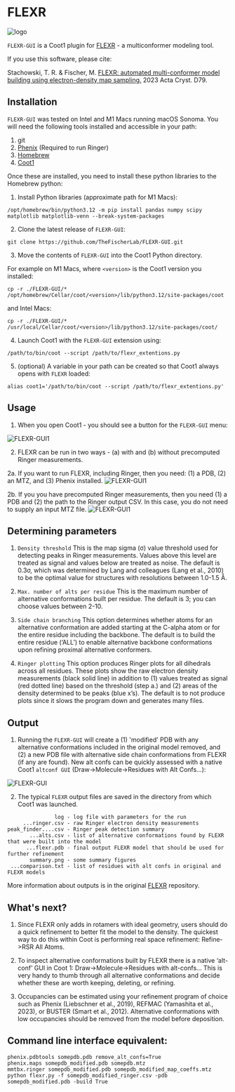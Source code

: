 # FLEXR
![logo](img/logo.png)

`FLEXR-GUI` is a Coot1 plugin for [FLEXR](https://github.com/thefischerlab/flexr) - a multiconformer modeling tool.

If you use this software, please cite:

Stachowski, T. R. & Fischer, M.
[FLEXR: automated multi-conformer model building using electron-density map sampling.](https://doi.org/10.1107/S2059798323002498)
2023 Acta Cryst. D79.

## Installation

`FLEXR-GUI` was tested on Intel and M1 Macs running macOS Sonoma.
You will need the following tools installed and accessible in your path:

1. git
2. [Phenix](https://phenix-online.org) (Required to run Ringer)
3. [Homebrew](https://brew.sh)
4. [Coot1](https://github.com/pemsley/coot)

Once these are installed, you need to install these python libraries to the Homebrew python:
1. Install Python libraries (approximate path for M1 Macs):

```
/opt/homebrew/bin/python3.12 -m pip install pandas numpy scipy matplotlib matplotlib-venn --break-system-packages
```

2. Clone the latest release of `FLEXR-GUI`:

```
git clone https://github.com/TheFischerLab/FLEXR-GUI.git
```

3. Move the contents of `FLEXR-GUI` into the Coot1 Python directory.

For example on M1 Macs, where `<version>` is the Coot1 version you installed:

```
cp -r ./FLEXR-GUI/* /opt/homebrew/Cellar/coot/<version>/lib/python3.12/site-packages/coot
```

and Intel Macs:

```
cp -r ./FLEXR-GUI/* /usr/local/Cellar/coot/<version>/lib/python3.12/site-packages/coot/
```

4. Launch Coot1 with the `FLEXR-GUI` extension using:

```
/path/to/bin/coot --script /path/to/flexr_extentions.py
```

5. (optional) A variable in your path can be created so that Coot1 always opens with `FLEXR` loaded:

```
alias coot1='/path/to/bin/coot --script /path/to/flexr_extentions.py'
```

## Usage

1. When you open Coot1 - you should see a button for the `FLEXR-GUI` menu:

![FLEXR-GUI1](img/flexr-gui1.png)


2. FLEXR can be run in two ways - (a) with and (b) without precomputed Ringer measurements.

2a. If you want to run FLEXR, including Ringer, then you need: (1) a PDB, (2) an MTZ, and (3) Phenix installed.
![FLEXR-GUI1](img/flexr-gui2.png)

2b. If you you have precomputed Ringer measurements, then you need (1) a PDB and (2) the path to the Ringer output CSV. In this case, you do not need to supply an input MTZ file.
![FLEXR-GUI1](img/flexr-gui3.png)

## Determining parameters

1. `Density threshold` This is the map sigma (σ) value threshold used for detecting peaks in Ringer measurements. Values above this level are treated as signal and values below are treated as noise. The default is 0.3σ, which was determined by Lang and colleagues (Lang et al., 2010) to be the optimal value for structures with resolutions between 1.0-1.5 Å.

2. `Max. number of alts per residue` This is the maximum number of alternative conformations built per residue. The default is 3; you can choose values between 2-10.

3. `Side chain branching` This option determines whether atoms for an alternative conformation are added starting at the C-alpha atom or for the entire residue including the backbone. The default is to build the entire residue (‘ALL’) to enable alternative backbone conformations upon refining proximal alternative conformers.

4. `Ringer plotting` This option produces Ringer plots for all dihedrals across all residues. These plots show the raw electron density measurements (black solid line) in addition to (1) values treated as signal (red dotted line) based on the threshold (step a.) and (2) areas of the density determined to be peaks (blue x’s). The default is to not produce plots since it slows the program down and generates many files.

## Output

1. Running the `FLEXR-GUI` will create a (1) 'modified' PDB with any alternative conformations included in the original model removed, and (2) a new PDB file with alternative side chain conformations from FLEXR (if any are found).
New alt confs can be quickly assessed with a native Coot1 `altconf GUI` (Draw->Molecule->Residues with Alt Confs...):

![FLEXR-GUI](img/flexr-gui4.png)

2. The typical `FLEXR` output files are saved in the directory from which Coot1 was launched.

```
               log - log file with parameters for the run
     ...ringer.csv - raw Ringer electron density measurements
peak_finder....csv - Ringer peak detection summary
       ...alts.csv - list of alternative conformations found by FLEXR that were built into the model
      ...flexr.pdb - final output FLEXR model that should be used for further refinement
       summary.png - some summary figures
 ...comparison.txt - list of residues with alt confs in original and FLEXR models
```
More information about outputs is in the original [FLEXR](https://github.com/thefischerlab/flexr) repository.

## What's next?

1. Since FLEXR only adds in rotamers with ideal geometry, users should do a quick refinement to better fit the model to the density. The quickest way to do this within Coot is performing real space refinement: Refine->RSR All Atoms.

2. To inspect alternative conformations built by FLEXR there is a native ‘alt-conf’ GUI in Coot 1: Draw->Molecule->Residues with alt-confs… This is very handy to thumb through all alternative conformations and decide whether these are worth keeping, deleting, or refining.

3. Occupancies can be estimated using your refinement program of choice such as Phenix (Liebschner et al., 2019), REFMAC (Yamashita et al., 2023), or BUSTER (Smart et al., 2012). Alternative conformations with low occupancies should be removed from the model before deposition.

## Command line interface equivalent:

```
phenix.pdbtools somepdb.pdb remove_alt_confs=True
phenix.maps somepdb_modified.pdb somepdb.mtz
mmtbx.ringer somepdb_modified.pdb somepdb_modified_map_coeffs.mtz
python flexr.py -f somepdb_modified_ringer.csv -pdb somepdb_modified.pdb -build True
```
